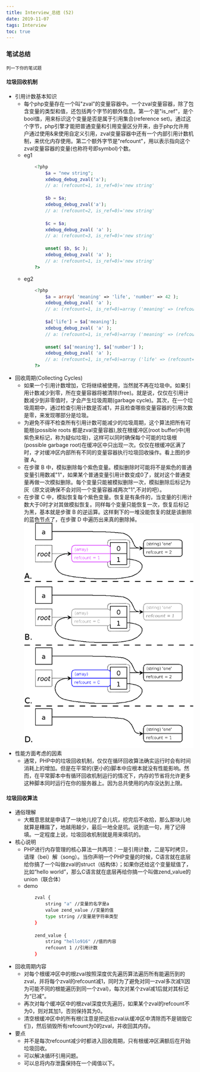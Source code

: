 ```yaml
---
title: Interview_总结 (52)
date: 2019-11-07
tags: Interview
toc: true
---
```


### 笔试总结
    列一下你的笔试题 

<!-- more -->

#### 垃圾回收机制
- 引用计数基本知识
    * 每个php变量存在一个叫"zval"的变量容器中。一个zval变量容器，除了包含变量的类型和值，还包括两个字节的额外信息。第一个是"is_ref"，是个bool值，用来标识这个变量是否是属于引用集合(reference set)。通过这个字节，php引擎才能把普通变量和引用变量区分开来，由于php允许用户通过使用&来使用自定义引用，zval变量容器中还有一个内部引用计数机制，来优化内存使用。第二个额外字节是"refcount"，用以表示指向这个zval变量容器的变量(也称符号即symbol)个数。
    * eg1
        ```php
            <?php
                $a = "new string";
                xdebug_debug_zval('a');
                // a: (refcount=1, is_ref=0)='new string'

                $b = $a;
                xdebug_debug_zval('a');
                // a: (refcount=2, is_ref=0)='new string'

                $c = $a;
                xdebug_debug_zval( 'a' );
                // a: (refcount=3, is_ref=0)='new string'

                unset( $b, $c );
                xdebug_debug_zval( 'a' );
                // a: (refcount=1, is_ref=0)='new string'
            ?>
        ```
    * eg2
        ```php
            <?php
                $a = array( 'meaning' => 'life', 'number' => 42 );
                xdebug_debug_zval( 'a' );
                // a: (refcount=1, is_ref=0)=array ('meaning' => (refcount=1, is_ref=0)='life','number' => (refcount=1, is_ref=0)=42)

                $a['life'] = $a['meaning'];
                xdebug_debug_zval( 'a' );
                // a: (refcount=1, is_ref=0)=array ('meaning' => (refcount=2, is_ref=0)='life',   'number' => (refcount=1, is_ref=0)=42,   'life' => (refcount=2, is_ref=0)='life')

                unset( $a['meaning'], $a['number'] );
                xdebug_debug_zval( 'a' );
                // a: (refcount=1, is_ref=0)=array ('life' => (refcount=1, is_ref=0)='life')
            ?>
        ```
- 回收周期(Collecting Cycles)
    * 如果一个引用计数增加，它将继续被使用，当然就不再在垃圾中。如果引用计数减少到零，所在变量容器将被清除(free)。就是说，仅仅在引用计数减少到非零值时，才会产生垃圾周期(garbage cycle)。其次，在一个垃圾周期中，通过检查引用计数是否减1，并且检查哪些变量容器的引用次数是零，来发现哪部分是垃圾。
    * 为避免不得不检查所有引用计数可能减少的垃圾周期，这个算法把所有可能根(possible roots 都是zval变量容器),放在根缓冲区(root buffer)中(用紫色来标记，称为疑似垃圾)，这样可以同时确保每个可能的垃圾根(possible garbage root)在缓冲区中只出现一次。仅仅在根缓冲区满了时，才对缓冲区内部所有不同的变量容器执行垃圾回收操作。看上图的步骤 A。
    * 在步骤 B 中，模拟删除每个紫色变量。模拟删除时可能将不是紫色的普通变量引用数减"1"，如果某个普通变量引用计数变成0了，就对这个普通变量再做一次模拟删除。每个变量只能被模拟删除一次，模拟删除后标记为灰（原文说确保不会对同一个变量容器减两次"1",不对的吧）。
    * 在步骤 C 中，模拟恢复每个紫色变量。恢复是有条件的，当变量的引用计数大于0时才对其做模拟恢复。同样每个变量只能恢复一次，恢复后标记为黑，基本就是步骤 B 的逆运算。这样剩下的一堆没能恢复的就是该删除的蓝色节点了，在步骤 D 中遍历出来真的删除掉。
    ![回收周期图解](/img/20191107_1.png)
- 性能方面考虑的因素
    * 通常，PHP中的垃圾回收机制，仅仅在循环回收算法确实运行时会有时间消耗上的增加。但是在平常的(更小的)脚本中应根本就没有性能影响。然而，在平常脚本中有循环回收机制运行的情况下，内存的节省将允许更多这种脚本同时运行在你的服务器上。因为总共使用的内存没达到上限。 

#### 垃圾回收算法
- 通俗理解
    * 大概意思就是申请了一块地儿挖了会儿坑，挖完后不收拾，那么那块儿地就算是糟蹋了，地越用越少，最后一地全是坑。说到底一句，用了记得填。一定程度上说，垃圾回收机制就是用来填坑的。
- 核心说明
    * PHP进行内存管理的核心算法一共两项：一是引用计数，二是写时拷贝，请理（bei）解（song）。当你声明一个PHP变量的时候，C语言就在底层给你搞了一个叫做zval的struct（结构体）；如果你还给这个变量赋值了，比如“hello world”，那么C语言就在底层再给你搞一个叫做zend_value的union（联合体）
    * demo
        ```bash
            zval {
                string "a" //变量的名字是a
                value zend_value //变量的值
                type string //变量是字符串类型
            }

            zend_value {
                string "hello916" //值的内容
                refcount 1 //引用计数
            }
        ```
- 回收周期内容
    * 对每个根缓冲区中的根zval按照深度优先遍历算法遍历所有能遍历到的zval，并将每个zval的refcount减1，同时为了避免对同一zval多次减1(因为可能不同的根能遍历到同一个zval)，每次对某个zval减1后就对其标记为“已减”。
    * 再次对每个缓冲区中的根zval深度优先遍历，如果某个zval的refcount不为0，则对其加1，否则保持其为0。
    * 清空根缓冲区中的所有根(注意是把这些zval从缓冲区中清除而不是销毁它们)，然后销毁所有refcount为0的zval，并收回其内存。
- 要点
    * 并不是每次refcount减少时都进入回收周期，只有根缓冲区满额后在开始垃圾回收。
    * 可以解决循环引用问题。
    * 可以总将内存泄露保持在一个阈值以下。

